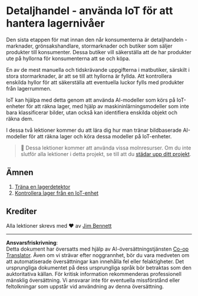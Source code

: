 <!--
CO_OP_TRANSLATOR_METADATA:
{
  "original_hash": "22a1d6e49f2a689fe5bfa7802a7241fc",
  "translation_date": "2025-08-27T22:12:58+00:00",
  "source_file": "5-retail/README.md",
  "language_code": "sv"
}
-->
# Detaljhandel - använda IoT för att hantera lagernivåer

Den sista etappen för mat innan den når konsumenterna är detaljhandeln - marknader, grönsakshandlare, stormarknader och butiker som säljer produkter till konsumenter. Dessa butiker vill säkerställa att de har produkter ute på hyllorna för konsumenterna att se och köpa.

En av de mest manuella och tidskrävande uppgifterna i matbutiker, särskilt i stora stormarknader, är att se till att hyllorna är fyllda. Att kontrollera enskilda hyllor för att säkerställa att eventuella luckor fylls med produkter från lagerrummen.

IoT kan hjälpa med detta genom att använda AI-modeller som körs på IoT-enheter för att räkna lager, med hjälp av maskininlärningsmodeller som inte bara klassificerar bilder, utan också kan identifiera enskilda objekt och räkna dem.

I dessa två lektioner kommer du att lära dig hur man tränar bildbaserade AI-modeller för att räkna lager och köra dessa modeller på IoT-enheter.

> 💁 Dessa lektioner kommer att använda vissa molnresurser. Om du inte slutför alla lektioner i detta projekt, se till att du [städar upp ditt projekt](../clean-up.md).

## Ämnen

1. [Träna en lagerdetektor](./lessons/1-train-stock-detector/README.md)
1. [Kontrollera lager från en IoT-enhet](./lessons/2-check-stock-device/README.md)

## Krediter

Alla lektioner skrevs med ♥️ av [Jim Bennett](https://GitHub.com/JimBobBennett)

---

**Ansvarsfriskrivning**:  
Detta dokument har översatts med hjälp av AI-översättningstjänsten [Co-op Translator](https://github.com/Azure/co-op-translator). Även om vi strävar efter noggrannhet, bör du vara medveten om att automatiserade översättningar kan innehålla fel eller felaktigheter. Det ursprungliga dokumentet på dess ursprungliga språk bör betraktas som den auktoritativa källan. För kritisk information rekommenderas professionell mänsklig översättning. Vi ansvarar inte för eventuella missförstånd eller feltolkningar som uppstår vid användning av denna översättning.